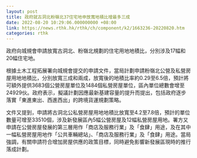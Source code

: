 ```yaml
---
layout: post
title: 政府就古洞北粉嶺北37住宅地申放寬地積比增最多三成
date: 2022-08-20 10:29:06.000000000 +08:00
link: https://news.rthk.hk/rthk/ch/component/k2/1663236-20220820.htm
categories: rthk
---
```


政府向城規會申請放寬古洞北、粉嶺北規劃的住宅用地地積比，分別涉及17幅和20幅住宅地。

根據土木工程拓展署向城規會提交的申請文件，當局計劃申請粉嶺北公營及私營房屋用地地積比，分別放寬三成和兩成，放寬後的地積比率約0.29至6.5倍，預計將可額外提供3683個公營房屋單位及1484個私營房屋單位，區內單位總數會增至24929伙。政府表示，擬議計劃因應最新基建容量的提升而提出，包括政府逐步落實「東進東出、西進西出」的跨境貨運規劃策略。

文件又提到，申請將古洞北公私營房屋用地地積比放寬至4.2至7.8倍，預計的單位數量可增至33510個，涉及新發展區內5幅公營房屋及12幅私營房屋用地。署方又申請在公營房屋發展的第三層用作「商店及服務行業」及「食肆」用途，及在其中一幅私營房屋用地作「公共車輛總站」、「商店及服務行業」及「食肆」用途。當局強調，有關申請符合增加房屋供應的政策目標，同時避免影響新發展區現時的推行落成計劃。
